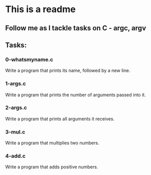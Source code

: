 # This is a readme
## Follow me as I tackle tasks on C - argc, argv
## Tasks:
### 0-whatsmyname.c
Write a program that prints its name, followed by a new line.
### 1-args.c
Write a program that prints the number of arguments passed into it.
### 2-args.c
Write a program that prints all arguments it receives.
### 3-mul.c
Write a program that multiplies two numbers.
### 4-add.c
Write a program that adds positive numbers.
